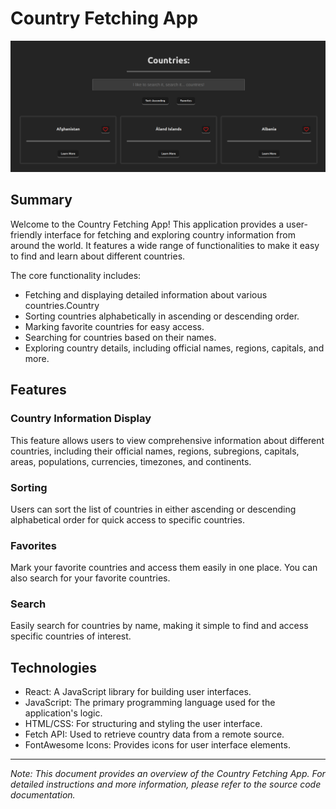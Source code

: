 # Country Fetching App

![Project Image](/client/src/img/fetch-the-countries.png)

## Summary

Welcome to the Country Fetching App! This application provides a user-friendly interface for fetching and exploring country information from around the world. It features a wide range of functionalities to make it easy to find and learn about different countries.

The core functionality includes:

- Fetching and displaying detailed information about various countries.Country
- Sorting countries alphabetically in ascending or descending order.
- Marking favorite countries for easy access.
- Searching for countries based on their names.
- Exploring country details, including official names, regions, capitals, and more.

## Features

### Country Information Display

This feature allows users to view comprehensive information about different countries, including their official names, regions, subregions, capitals, areas, populations, currencies, timezones, and continents.

### Sorting

Users can sort the list of countries in either ascending or descending alphabetical order for quick access to specific countries.

### Favorites

Mark your favorite countries and access them easily in one place. You can also search for your favorite countries.

### Search

Easily search for countries by name, making it simple to find and access specific countries of interest.

## Technologies

- React: A JavaScript library for building user interfaces.
- JavaScript: The primary programming language used for the application's logic.
- HTML/CSS: For structuring and styling the user interface.
- Fetch API: Used to retrieve country data from a remote source.
- FontAwesome Icons: Provides icons for user interface elements.

---

_Note: This document provides an overview of the Country Fetching App. For detailed instructions and more information, please refer to the source code documentation._
